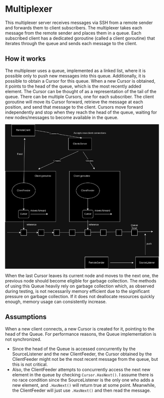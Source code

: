 # Multiplexer

This multiplexer server receives messages via SSH from a remote sender and forwards them to client subscribers. The multiplexer takes each message from the remote sender and places them in a queue. Each subscribed client has a dedicated goroutine (called a client goroutine) that iterates through the queue and sends each message to the client.

## How it works

The multiplexer uses a queue, implemented as a linked list, where it is possible only to push new messages into this queue. Additionally, it is possible to obtain a Cursor for this queue. When a new Cursor is obtained, it points to the head of the queue, which is the most recently added element. The Cursor can be thought of as a representation of the tail of the queue. There can be multiple Cursors, one for each subscriber. The client goroutine will move its Cursor forward, retrieve the message at each position, and send that message to the client. Cursors move forward independently and stop when they reach the head of the queue, waiting for new nodes/messages to become available in the queue.

<img src="architecture.png" alt="Architecture" style="display:block; margin: auto;">

When the last Cursor leaves its current node and moves to the next one, the previous node should become eligible for garbage collection. The methods of using this Queue heavily rely on garbage collection which, as observed during testing, is not necessarily memory efficient due to the significant pressure on garbage collection. If it does not deallocate resources quickly enough, memory usage can consistently increase.

## Assumptions

When a new client connects, a new Cursor is created for it, pointing to the head of the Queue. For performance reasons, the Queue implementation is not synchronized.

- Since the head of the Queue is accessed concurrently by the SourceListener and the new ClientFeeder, the Cursor obtained by the ClientFeeder might not be the most recent message from the queue, but this is not critical.
- Also, the ClientFeeder attempts to concurrently access the next new element in the queue by checking `Cursor.HasNext()`. I assume there is no race condition since the SourceListener is the only one who adds a new element, and `.HasNext()` will return true at some point. Meanwhile, the ClientFeeder will just use `.HasNext()` and then read the message.
